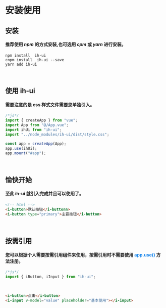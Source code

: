 # 安装使用

## 安装

#### 推荐使用 _npm_ 的方式安装,也可选用 _cpm_ 或 _yarn_ 进行安装。

```
npm install  ih-ui
cnpm install  ih-ui --save
yarn add ih-ui
```

<br/>

## 使用 ih-ui

#### 需要注意的是 css 样式文件需要您单独引入。

```javascript
/*js*/
import { createApp } from "vue";
import App from "@/App.vue";
import ihUi from "ih-ui";
import "../node_modules/ih-ui/dist/style.css";

const app = createApp(App);
app.use(ihUi);
app.mount("#app");
```

<br/>

## 愉快开始

#### 至此 ih-ui 就引入完成并且可以使用了。

```html
<!-- html -->
<i-button>默认按钮</i-buttonn>
<i-button type="primary">主要按钮</i-button>
```

<br/>

## 按需引用

#### 您可以根据个人需要按需引用组件来使用，按需引用时不需要使用 <font color=#0e80eb>**app.use()**</font> 方法注册。

```javascript
/*js*/
import { iButton, iInput } from "ih-ui";
```

<br/>

```html
<i-button>点击</i-button>
<i-input v-model="value" placeholder="基本使用"></i-input>
```

<br/>
